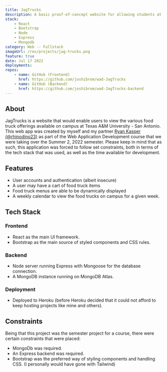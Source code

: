 ```yaml
---
title: JagTrucks
description: A basic proof-of-concept website for allowing students at the TAMU-SA campus to more easily find which food trucks are on campus on a given day, and more.
stack:
    - React
    - Bootstrap
    - Node
    - Express
    - Mongodb
category: Web -- Fullstack
imageUrl: /res/projects/jag-trucks.png
feature: true
date: Jul 17 2022
deployments:
repos:
    - name: GitHub (Frontend)
      href: https://github.com/joshibrom/wad-JagTrucks
    - name: GitHub (Backend)
      href: https://github.com/joshibrom/wad-JagTrucks-backend
---
```


## About

JagTrucks is a website that would enable users to view the various food truck offerings available on campus at Texas A&M University - San Antonio.
This web app was created by myself and my partner [Ryan Kasper (@rhinodino23)](https://github.com/rhinodino23) as part of the Web Application Development course that we were taking over the Summer 2, 2022 semester.
Please keep in mind that as such, this application was forced to follow set constraints, both in terms of the tech stack that was used, as well as the time available for development.

## Features

- User accounts and authentication (albeit insecure)
- A user may have a cart of food truck items
- Food truck menus are able to be dynamically displayed
- A weekly calendar to view the food trucks on campus for a given week.

## Tech Stack

### Frontend

- React as the main UI framework.
- Bootstrap as the main source of styled components and CSS rules.

### Backend

- Node server running Express with Mongoose for the database connection.
- A MongoDB instance running on MongoDB Atlas.

### Deployment

- Deployed to Heroku (before Heroku decided that it could not afford to keep hosting projects like mine and others).

## Constraints

Being that this project was the semester project for a course, there were certain constraints that were placed:

- MongoDb was required.
- An Express backend was required.
- Bootstrap was the preferred way of styling components and handling CSS. (I personally would have gone with Tailwind)
